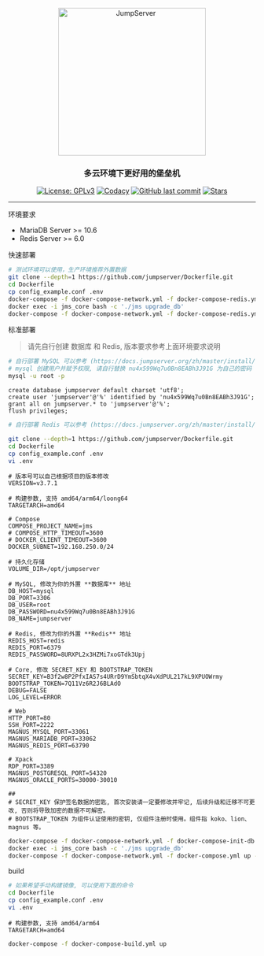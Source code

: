 <p align="center">
  <a href="https://jumpserver.org"><img src="https://download.jumpserver.org/images/jumpserver-logo.svg" alt="JumpServer" width="300" /></a>
</p>
<h3 align="center">多云环境下更好用的堡垒机</h3>

<p align="center">
  <a href="https://www.gnu.org/licenses/gpl-3.0.html"><img src="https://img.shields.io/github/license/jumpserver/Dockerfile" alt="License: GPLv3"></a>
  <a href="https://hub.docker.com/u/jumpserver"><img src="https://img.shields.io/docker/pulls/jumpserver/jms_all.svg" alt="Codacy"></a>
  <a href="https://github.com/jumpserver/Dockerfile/commits"><img alt="GitHub last commit" src="https://img.shields.io/github/last-commit/jumpserver/jumpserver.svg" /></a>
  <a href="https://github.com/jumpserver/Dockerfile"><img src="https://img.shields.io/github/stars/jumpserver/Dockerfile?color=%231890FF&style=flat-square" alt="Stars"></a>
</p>

--------------------------

环境要求
- MariaDB Server >= 10.6
- Redis Server >= 6.0

快速部署
```sh
# 测试环境可以使用，生产环境推荐外置数据
git clone --depth=1 https://github.com/jumpserver/Dockerfile.git
cd Dockerfile
cp config_example.conf .env
docker-compose -f docker-compose-network.yml -f docker-compose-redis.yml -f docker-compose-mariadb.yml -f docker-compose-init-db.yml up -d
docker exec -i jms_core bash -c './jms upgrade_db'
docker-compose -f docker-compose-network.yml -f docker-compose-redis.yml -f docker-compose-mariadb.yml -f docker-compose.yml up -d
```

标准部署

> 请先自行创建 数据库 和 Redis, 版本要求参考上面环境要求说明

```sh
# 自行部署 MySQL 可以参考 (https://docs.jumpserver.org/zh/master/install/setup_by_lb/#mysql)
# mysql 创建用户并赋予权限, 请自行替换 nu4x599Wq7u0Bn8EABh3J91G 为自己的密码
mysql -u root -p
```

```mysql
create database jumpserver default charset 'utf8';
create user 'jumpserver'@'%' identified by 'nu4x599Wq7u0Bn8EABh3J91G';
grant all on jumpserver.* to 'jumpserver'@'%';
flush privileges;
```

```sh
# 自行部署 Redis 可以参考 (https://docs.jumpserver.org/zh/master/install/setup_by_lb/#redis)
```

```sh
git clone --depth=1 https://github.com/jumpserver/Dockerfile.git
cd Dockerfile
cp config_example.conf .env
vi .env
```
```vim
# 版本号可以自己根据项目的版本修改
VERSION=v3.7.1

# 构建参数, 支持 amd64/arm64/loong64
TARGETARCH=amd64

# Compose
COMPOSE_PROJECT_NAME=jms
# COMPOSE_HTTP_TIMEOUT=3600
# DOCKER_CLIENT_TIMEOUT=3600
DOCKER_SUBNET=192.168.250.0/24

# 持久化存储
VOLUME_DIR=/opt/jumpserver

# MySQL, 修改为你的外置 **数据库** 地址
DB_HOST=mysql
DB_PORT=3306
DB_USER=root
DB_PASSWORD=nu4x599Wq7u0Bn8EABh3J91G
DB_NAME=jumpserver

# Redis, 修改为你的外置 **Redis** 地址
REDIS_HOST=redis
REDIS_PORT=6379
REDIS_PASSWORD=8URXPL2x3HZMi7xoGTdk3Upj

# Core, 修改 SECRET_KEY 和 BOOTSTRAP_TOKEN
SECRET_KEY=B3f2w8P2PfxIAS7s4URrD9YmSbtqX4vXdPUL217kL9XPUOWrmy
BOOTSTRAP_TOKEN=7Q11Vz6R2J6BLAdO
DEBUG=FALSE
LOG_LEVEL=ERROR

# Web
HTTP_PORT=80
SSH_PORT=2222
MAGNUS_MYSQL_PORT=33061
MAGNUS_MARIADB_PORT=33062
MAGNUS_REDIS_PORT=63790

# Xpack
RDP_PORT=3389
MAGNUS_POSTGRESQL_PORT=54320
MAGNUS_ORACLE_PORTS=30000-30010

##
# SECRET_KEY 保护签名数据的密匙, 首次安装请一定要修改并牢记, 后续升级和迁移不可更改, 否则将导致加密的数据不可解密。
# BOOTSTRAP_TOKEN 为组件认证使用的密钥, 仅组件注册时使用。组件指 koko、lion、magnus 等。
```
```sh
docker-compose -f docker-compose-network.yml -f docker-compose-init-db.yml up -d
docker exec -i jms_core bash -c './jms upgrade_db'
docker-compose -f docker-compose-network.yml -f docker-compose.yml up -d
```

build
```sh
# 如果希望手动构建镜像, 可以使用下面的命令
cd Dockerfile
cp config_example.conf .env
vi .env
```
```vim
# 构建参数, 支持 amd64/arm64
TARGETARCH=amd64
```
```bash
docker-compose -f docker-compose-build.yml up
```
